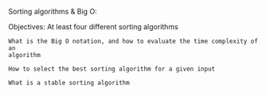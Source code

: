 Sorting algorithms & Big O:

Objectives:
    At least four different sorting algorithms
    
    What is the Big O notation, and how to evaluate the time complexity of an 
    algorithm
    
    How to select the best sorting algorithm for a given input
    
    What is a stable sorting algorithm


